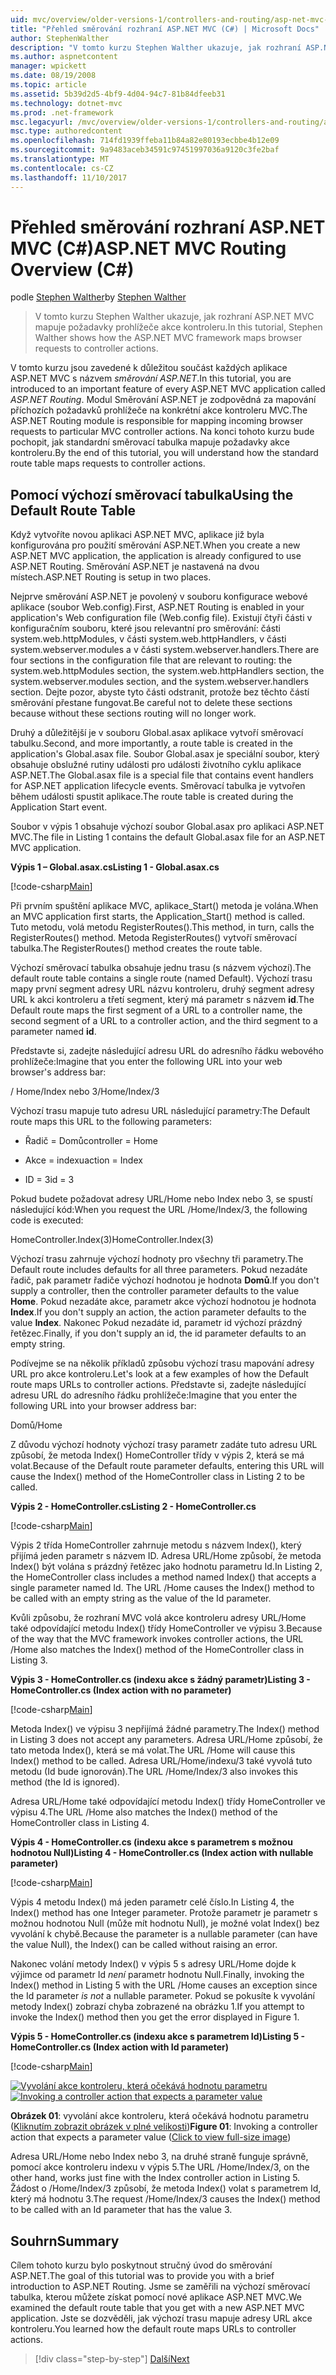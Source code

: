 ```yaml
---
uid: mvc/overview/older-versions-1/controllers-and-routing/asp-net-mvc-routing-overview-cs
title: "Přehled směrování rozhraní ASP.NET MVC (C#) | Microsoft Docs"
author: StephenWalther
description: "V tomto kurzu Stephen Walther ukazuje, jak rozhraní ASP.NET MVC mapuje požadavky prohlížeče akce kontroleru."
ms.author: aspnetcontent
manager: wpickett
ms.date: 08/19/2008
ms.topic: article
ms.assetid: 5b39d2d5-4bf9-4d04-94c7-81b84dfeeb31
ms.technology: dotnet-mvc
ms.prod: .net-framework
msc.legacyurl: /mvc/overview/older-versions-1/controllers-and-routing/asp-net-mvc-routing-overview-cs
msc.type: authoredcontent
ms.openlocfilehash: 714fd1939ffeba11b84a82e80193ecbbe4b12e09
ms.sourcegitcommit: 9a9483aceb34591c97451997036a9120c3fe2baf
ms.translationtype: MT
ms.contentlocale: cs-CZ
ms.lasthandoff: 11/10/2017
---
```

<a name="aspnet-mvc-routing-overview-c"></a><span data-ttu-id="bf935-103">Přehled směrování rozhraní ASP.NET MVC (C#)</span><span class="sxs-lookup"><span data-stu-id="bf935-103">ASP.NET MVC Routing Overview (C#)</span></span>
====================
<span data-ttu-id="bf935-104">podle [Stephen Walther](https://github.com/StephenWalther)</span><span class="sxs-lookup"><span data-stu-id="bf935-104">by [Stephen Walther](https://github.com/StephenWalther)</span></span>

> <span data-ttu-id="bf935-105">V tomto kurzu Stephen Walther ukazuje, jak rozhraní ASP.NET MVC mapuje požadavky prohlížeče akce kontroleru.</span><span class="sxs-lookup"><span data-stu-id="bf935-105">In this tutorial, Stephen Walther shows how the ASP.NET MVC framework maps browser requests to controller actions.</span></span>


<span data-ttu-id="bf935-106">V tomto kurzu jsou zavedené k důležitou součást každých aplikace ASP.NET MVC s názvem *směrování ASP.NET*.</span><span class="sxs-lookup"><span data-stu-id="bf935-106">In this tutorial, you are introduced to an important feature of every ASP.NET MVC application called *ASP.NET Routing*.</span></span> <span data-ttu-id="bf935-107">Modul Směrování ASP.NET je zodpovědná za mapování příchozích požadavků prohlížeče na konkrétní akce kontroleru MVC.</span><span class="sxs-lookup"><span data-stu-id="bf935-107">The ASP.NET Routing module is responsible for mapping incoming browser requests to particular MVC controller actions.</span></span> <span data-ttu-id="bf935-108">Na konci tohoto kurzu bude pochopit, jak standardní směrovací tabulka mapuje požadavky akce kontroleru.</span><span class="sxs-lookup"><span data-stu-id="bf935-108">By the end of this tutorial, you will understand how the standard route table maps requests to controller actions.</span></span>

## <a name="using-the-default-route-table"></a><span data-ttu-id="bf935-109">Pomocí výchozí směrovací tabulka</span><span class="sxs-lookup"><span data-stu-id="bf935-109">Using the Default Route Table</span></span>

<span data-ttu-id="bf935-110">Když vytvoříte novou aplikaci ASP.NET MVC, aplikace již byla konfigurována pro použití směrování ASP.NET.</span><span class="sxs-lookup"><span data-stu-id="bf935-110">When you create a new ASP.NET MVC application, the application is already configured to use ASP.NET Routing.</span></span> <span data-ttu-id="bf935-111">Směrování ASP.NET je nastavená na dvou místech.</span><span class="sxs-lookup"><span data-stu-id="bf935-111">ASP.NET Routing is setup in two places.</span></span>

<span data-ttu-id="bf935-112">Nejprve směrování ASP.NET je povolený v souboru konfigurace webové aplikace (soubor Web.config).</span><span class="sxs-lookup"><span data-stu-id="bf935-112">First, ASP.NET Routing is enabled in your application's Web configuration file (Web.config file).</span></span> <span data-ttu-id="bf935-113">Existují čtyři části v konfiguračním souboru, které jsou relevantní pro směrování: části system.web.httpModules, v části system.web.httpHandlers, v části system.webserver.modules a v části system.webserver.handlers.</span><span class="sxs-lookup"><span data-stu-id="bf935-113">There are four sections in the configuration file that are relevant to routing: the system.web.httpModules section, the system.web.httpHandlers section, the system.webserver.modules section, and the system.webserver.handlers section.</span></span> <span data-ttu-id="bf935-114">Dejte pozor, abyste tyto části odstranit, protože bez těchto částí směrování přestane fungovat.</span><span class="sxs-lookup"><span data-stu-id="bf935-114">Be careful not to delete these sections because without these sections routing will no longer work.</span></span>

<span data-ttu-id="bf935-115">Druhý a důležitější je v souboru Global.asax aplikace vytvoří směrovací tabulku.</span><span class="sxs-lookup"><span data-stu-id="bf935-115">Second, and more importantly, a route table is created in the application's Global.asax file.</span></span> <span data-ttu-id="bf935-116">Soubor Global.asax je speciální soubor, který obsahuje obslužné rutiny události pro události životního cyklu aplikace ASP.NET.</span><span class="sxs-lookup"><span data-stu-id="bf935-116">The Global.asax file is a special file that contains event handlers for ASP.NET application lifecycle events.</span></span> <span data-ttu-id="bf935-117">Směrovací tabulka je vytvořen během události spustit aplikace.</span><span class="sxs-lookup"><span data-stu-id="bf935-117">The route table is created during the Application Start event.</span></span>

<span data-ttu-id="bf935-118">Soubor v výpis 1 obsahuje výchozí soubor Global.asax pro aplikaci ASP.NET MVC.</span><span class="sxs-lookup"><span data-stu-id="bf935-118">The file in Listing 1 contains the default Global.asax file for an ASP.NET MVC application.</span></span>

<span data-ttu-id="bf935-119">**Výpis 1 – Global.asax.cs**</span><span class="sxs-lookup"><span data-stu-id="bf935-119">**Listing 1 - Global.asax.cs**</span></span>

[!code-csharp[Main](asp-net-mvc-routing-overview-cs/samples/sample1.cs)]

<span data-ttu-id="bf935-120">Při prvním spuštění aplikace MVC, aplikace\_Start() metoda je volána.</span><span class="sxs-lookup"><span data-stu-id="bf935-120">When an MVC application first starts, the Application\_Start() method is called.</span></span> <span data-ttu-id="bf935-121">Tuto metodu, volá metodu RegisterRoutes().</span><span class="sxs-lookup"><span data-stu-id="bf935-121">This method, in turn, calls the RegisterRoutes() method.</span></span> <span data-ttu-id="bf935-122">Metoda RegisterRoutes() vytvoří směrovací tabulka.</span><span class="sxs-lookup"><span data-stu-id="bf935-122">The RegisterRoutes() method creates the route table.</span></span>

<span data-ttu-id="bf935-123">Výchozí směrovací tabulka obsahuje jednu trasu (s názvem výchozí).</span><span class="sxs-lookup"><span data-stu-id="bf935-123">The default route table contains a single route (named Default).</span></span> <span data-ttu-id="bf935-124">Výchozí trasu mapy první segment adresy URL názvu kontroleru, druhý segment adresy URL k akci kontroleru a třetí segment, který má parametr s názvem **id**.</span><span class="sxs-lookup"><span data-stu-id="bf935-124">The Default route maps the first segment of a URL to a controller name, the second segment of a URL to a controller action, and the third segment to a parameter named **id**.</span></span>

<span data-ttu-id="bf935-125">Představte si, zadejte následující adresu URL do adresního řádku webového prohlížeče:</span><span class="sxs-lookup"><span data-stu-id="bf935-125">Imagine that you enter the following URL into your web browser's address bar:</span></span>

<span data-ttu-id="bf935-126">/ Home/Index nebo 3</span><span class="sxs-lookup"><span data-stu-id="bf935-126">/Home/Index/3</span></span>

<span data-ttu-id="bf935-127">Výchozí trasu mapuje tuto adresu URL následující parametry:</span><span class="sxs-lookup"><span data-stu-id="bf935-127">The Default route maps this URL to the following parameters:</span></span>

- <span data-ttu-id="bf935-128">Řadič = Domů</span><span class="sxs-lookup"><span data-stu-id="bf935-128">controller = Home</span></span>

- <span data-ttu-id="bf935-129">Akce = indexu</span><span class="sxs-lookup"><span data-stu-id="bf935-129">action = Index</span></span>

- <span data-ttu-id="bf935-130">ID = 3</span><span class="sxs-lookup"><span data-stu-id="bf935-130">id = 3</span></span>

<span data-ttu-id="bf935-131">Pokud budete požadovat adresy URL/Home nebo Index nebo 3, se spustí následující kód:</span><span class="sxs-lookup"><span data-stu-id="bf935-131">When you request the URL /Home/Index/3, the following code is executed:</span></span>

<span data-ttu-id="bf935-132">HomeController.Index(3)</span><span class="sxs-lookup"><span data-stu-id="bf935-132">HomeController.Index(3)</span></span>

<span data-ttu-id="bf935-133">Výchozí trasu zahrnuje výchozí hodnoty pro všechny tři parametry.</span><span class="sxs-lookup"><span data-stu-id="bf935-133">The Default route includes defaults for all three parameters.</span></span> <span data-ttu-id="bf935-134">Pokud nezadáte řadič, pak parametr řadiče výchozí hodnotou je hodnota **Domů**.</span><span class="sxs-lookup"><span data-stu-id="bf935-134">If you don't supply a controller, then the controller parameter defaults to the value **Home**.</span></span> <span data-ttu-id="bf935-135">Pokud nezadáte akce, parametr akce výchozí hodnotou je hodnota **Index**.</span><span class="sxs-lookup"><span data-stu-id="bf935-135">If you don't supply an action, the action parameter defaults to the value **Index**.</span></span> <span data-ttu-id="bf935-136">Nakonec Pokud nezadáte id, parametr id výchozí prázdný řetězec.</span><span class="sxs-lookup"><span data-stu-id="bf935-136">Finally, if you don't supply an id, the id parameter defaults to an empty string.</span></span>

<span data-ttu-id="bf935-137">Podívejme se na několik příkladů způsobu výchozí trasu mapování adresy URL pro akce kontroleru.</span><span class="sxs-lookup"><span data-stu-id="bf935-137">Let's look at a few examples of how the Default route maps URLs to controller actions.</span></span> <span data-ttu-id="bf935-138">Představte si, zadejte následující adresu URL do adresního řádku prohlížeče:</span><span class="sxs-lookup"><span data-stu-id="bf935-138">Imagine that you enter the following URL into your browser address bar:</span></span>

<span data-ttu-id="bf935-139">Domů</span><span class="sxs-lookup"><span data-stu-id="bf935-139">/Home</span></span>

<span data-ttu-id="bf935-140">Z důvodu výchozí hodnoty výchozí trasy parametr zadáte tuto adresu URL způsobí, že metoda Index() HomeController třídy v výpis 2, která se má volat.</span><span class="sxs-lookup"><span data-stu-id="bf935-140">Because of the Default route parameter defaults, entering this URL will cause the Index() method of the HomeController class in Listing 2 to be called.</span></span>

<span data-ttu-id="bf935-141">**Výpis 2 - HomeController.cs**</span><span class="sxs-lookup"><span data-stu-id="bf935-141">**Listing 2 - HomeController.cs**</span></span>

[!code-csharp[Main](asp-net-mvc-routing-overview-cs/samples/sample2.cs)]

<span data-ttu-id="bf935-142">Výpis 2 třída HomeController zahrnuje metodu s názvem Index(), který přijímá jeden parametr s názvem ID. Adresa URL/Home způsobí, že metoda Index() být volána s prázdný řetězec jako hodnotu parametru Id.</span><span class="sxs-lookup"><span data-stu-id="bf935-142">In Listing 2, the HomeController class includes a method named Index() that accepts a single parameter named Id. The URL /Home causes the Index() method to be called with an empty string as the value of the Id parameter.</span></span>

<span data-ttu-id="bf935-143">Kvůli způsobu, že rozhraní MVC volá akce kontroleru adresy URL/Home také odpovídající metodu Index() třídy HomeController ve výpisu 3.</span><span class="sxs-lookup"><span data-stu-id="bf935-143">Because of the way that the MVC framework invokes controller actions, the URL /Home also matches the Index() method of the HomeController class in Listing 3.</span></span>

<span data-ttu-id="bf935-144">**Výpis 3 - HomeController.cs (indexu akce s žádný parametr)**</span><span class="sxs-lookup"><span data-stu-id="bf935-144">**Listing 3 - HomeController.cs (Index action with no parameter)**</span></span>

[!code-csharp[Main](asp-net-mvc-routing-overview-cs/samples/sample3.cs)]

<span data-ttu-id="bf935-145">Metoda Index() ve výpisu 3 nepřijímá žádné parametry.</span><span class="sxs-lookup"><span data-stu-id="bf935-145">The Index() method in Listing 3 does not accept any parameters.</span></span> <span data-ttu-id="bf935-146">Adresa URL/Home způsobí, že tato metoda Index(), která se má volat.</span><span class="sxs-lookup"><span data-stu-id="bf935-146">The URL /Home will cause this Index() method to be called.</span></span> <span data-ttu-id="bf935-147">Adresa URL/Home/indexu/3 také vyvolá tuto metodu (Id bude ignorován).</span><span class="sxs-lookup"><span data-stu-id="bf935-147">The URL /Home/Index/3 also invokes this method (the Id is ignored).</span></span>

<span data-ttu-id="bf935-148">Adresa URL/Home také odpovídající metodu Index() třídy HomeController ve výpisu 4.</span><span class="sxs-lookup"><span data-stu-id="bf935-148">The URL /Home also matches the Index() method of the HomeController class in Listing 4.</span></span>

<span data-ttu-id="bf935-149">**Výpis 4 - HomeController.cs (indexu akce s parametrem s možnou hodnotou Null)**</span><span class="sxs-lookup"><span data-stu-id="bf935-149">**Listing 4 - HomeController.cs (Index action with nullable parameter)**</span></span>

[!code-csharp[Main](asp-net-mvc-routing-overview-cs/samples/sample4.cs)]

<span data-ttu-id="bf935-150">Výpis 4 metodu Index() má jeden parametr celé číslo.</span><span class="sxs-lookup"><span data-stu-id="bf935-150">In Listing 4, the Index() method has one Integer parameter.</span></span> <span data-ttu-id="bf935-151">Protože parametr je parametr s možnou hodnotou Null (může mít hodnotu Null), je možné volat Index() bez vyvolání k chybě.</span><span class="sxs-lookup"><span data-stu-id="bf935-151">Because the parameter is a nullable parameter (can have the value Null), the Index() can be called without raising an error.</span></span>

<span data-ttu-id="bf935-152">Nakonec volání metody Index() v výpis 5 s adresy URL/Home dojde k výjimce od parametr Id *není* parametr hodnotu Null.</span><span class="sxs-lookup"><span data-stu-id="bf935-152">Finally, invoking the Index() method in Listing 5 with the URL /Home causes an exception since the Id parameter *is not* a nullable parameter.</span></span> <span data-ttu-id="bf935-153">Pokud se pokusíte k vyvolání metody Index() zobrazí chyba zobrazené na obrázku 1.</span><span class="sxs-lookup"><span data-stu-id="bf935-153">If you attempt to invoke the Index() method then you get the error displayed in Figure 1.</span></span>

<span data-ttu-id="bf935-154">**Výpis 5 - HomeController.cs (indexu akce s parametrem Id)**</span><span class="sxs-lookup"><span data-stu-id="bf935-154">**Listing 5 - HomeController.cs (Index action with Id parameter)**</span></span>

[!code-csharp[Main](asp-net-mvc-routing-overview-cs/samples/sample5.cs)]


<span data-ttu-id="bf935-155">[![Vyvolání akce kontroleru, která očekává hodnotu parametru](asp-net-mvc-routing-overview-cs/_static/image1.jpg)](asp-net-mvc-routing-overview-cs/_static/image1.png)</span><span class="sxs-lookup"><span data-stu-id="bf935-155">[![Invoking a controller action that expects a parameter value](asp-net-mvc-routing-overview-cs/_static/image1.jpg)](asp-net-mvc-routing-overview-cs/_static/image1.png)</span></span>

<span data-ttu-id="bf935-156">**Obrázek 01**: vyvolání akce kontroleru, která očekává hodnotu parametru ([Kliknutím zobrazit obrázek v plné velikosti](asp-net-mvc-routing-overview-cs/_static/image2.png))</span><span class="sxs-lookup"><span data-stu-id="bf935-156">**Figure 01**: Invoking a controller action that expects a parameter value ([Click to view full-size image](asp-net-mvc-routing-overview-cs/_static/image2.png))</span></span>


<span data-ttu-id="bf935-157">Adresa URL/Home nebo Index nebo 3, na druhé straně funguje správně, pomocí akce kontroleru indexu v výpis 5.</span><span class="sxs-lookup"><span data-stu-id="bf935-157">The URL /Home/Index/3, on the other hand, works just fine with the Index controller action in Listing 5.</span></span> <span data-ttu-id="bf935-158">Žádost o /Home/Index/3 způsobí, že metoda Index() volat s parametrem Id, který má hodnotu 3.</span><span class="sxs-lookup"><span data-stu-id="bf935-158">The request /Home/Index/3 causes the Index() method to be called with an Id parameter that has the value 3.</span></span>

## <a name="summary"></a><span data-ttu-id="bf935-159">Souhrn</span><span class="sxs-lookup"><span data-stu-id="bf935-159">Summary</span></span>

<span data-ttu-id="bf935-160">Cílem tohoto kurzu bylo poskytnout stručný úvod do směrování ASP.NET.</span><span class="sxs-lookup"><span data-stu-id="bf935-160">The goal of this tutorial was to provide you with a brief introduction to ASP.NET Routing.</span></span> <span data-ttu-id="bf935-161">Jsme se zaměřili na výchozí směrovací tabulka, kterou můžete získat pomocí nové aplikace ASP.NET MVC.</span><span class="sxs-lookup"><span data-stu-id="bf935-161">We examined the default route table that you get with a new ASP.NET MVC application.</span></span> <span data-ttu-id="bf935-162">Jste se dozvěděli, jak výchozí trasu mapuje adresy URL akce kontroleru.</span><span class="sxs-lookup"><span data-stu-id="bf935-162">You learned how the default route maps URLs to controller actions.</span></span>

>[!div class="step-by-step"]
[<span data-ttu-id="bf935-163">Další</span><span class="sxs-lookup"><span data-stu-id="bf935-163">Next</span></span>](understanding-action-filters-cs.md)
